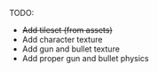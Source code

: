 TODO:

- ~~Add tileset (from assets)~~
- Add character texture
- Add gun and bullet texture
- Add proper gun and bullet physics
